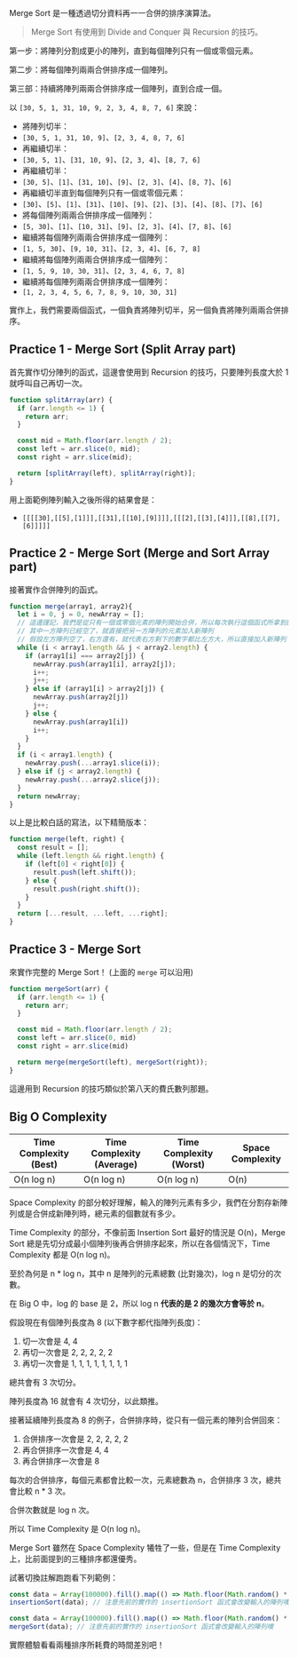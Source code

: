 <!-- Day 17 切出去合進來 升職發大財 - Merge Sort -->

Merge Sort 是一種透過切分資料再一一合併的排序演算法。

> Merge Sort 有使用到 Divide and Conquer 與 Recursion 的技巧。

第一步：將陣列分割成更小的陣列，直到每個陣列只有一個或零個元素。

第二步：將每個陣列兩兩合併排序成一個陣列。

第三部：持續將陣列兩兩合併排序成一個陣列，直到合成一個。

以 `[30, 5, 1, 31, 10, 9, 2, 3, 4, 8, 7, 6]` 來說：

- 將陣列切半：
- `[30, 5, 1, 31, 10, 9]`、`[2, 3, 4, 8, 7, 6]`
- 再繼續切半：
- `[30, 5, 1]`、`[31, 10, 9]`、`[2, 3, 4]`、`[8, 7, 6]`
- 再繼續切半：
- `[30, 5]`、`[1]`、`[31, 10]`、`[9]`、`[2, 3]`、`[4]`、`[8, 7]`、`[6]`
- 再繼續切半直到每個陣列只有一個或零個元素：
- `[30]`、`[5]`、`[1]`、`[31]`、`[10]`、`[9]`、`[2]`、`[3]`、`[4]`、`[8]`、`[7]`、`[6]`
- 將每個陣列兩兩合併排序成一個陣列：
- `[5, 30]`、`[1]`、`[10, 31]`、`[9]`、`[2, 3]`、`[4]`、`[7, 8]`、`[6]`
- 繼續將每個陣列兩兩合併排序成一個陣列：
- `[1, 5, 30]`、`[9, 10, 31]`、`[2, 3, 4]`、`[6, 7, 8]`
- 繼續將每個陣列兩兩合併排序成一個陣列：
- `[1, 5, 9, 10, 30, 31]`、`[2, 3, 4, 6, 7, 8]`
- 繼續將每個陣列兩兩合併排序成一個陣列：
- `[1, 2, 3, 4, 5, 6, 7, 8, 9, 10, 30, 31]`

實作上，我們需要兩個函式，一個負責將陣列切半，另一個負責將陣列兩兩合併排序。

## Practice 1 - Merge Sort (Split Array part)

首先實作切分陣列的函式，這邊會使用到 Recursion 的技巧，只要陣列長度大於 1 就呼叫自己再切一次。

```js
function splitArray(arr) {
  if (arr.length <= 1) {
    return arr;
  }

  const mid = Math.floor(arr.length / 2);
  const left = arr.slice(0, mid);
  const right = arr.slice(mid);

  return [splitArray(left), splitArray(right)];
}
```

用上面範例陣列輸入之後所得的結果會是：
- `[[[[30],[[5],[1]]],[[31],[[10],[9]]]],[[[2],[[3],[4]]],[[8],[[7],[6]]]]]`

## Practice 2 - Merge Sort (Merge and Sort Array part)

接著實作合併陣列的函式。

```js
function merge(array1, array2){
  let i = 0, j = 0, newArray = [];
  // 這邊謹記，我們是從只有一個或零個元素的陣列開始合併，所以每次執行這個函式所拿到的兩個陣列各自都會是排序過後的
  // 其中一方陣列已經空了，就直接把另一方陣列的元素加入新陣列
  // 假設左方陣列空了，右方還有，就代表右方剩下的數字都比左方大，所以直接加入新陣列
  while (i < array1.length && j < array2.length) {
    if (array1[i] === array2[j]) {
      newArray.push(array1[i], array2[j]);
      i++;
      j++;
    } else if (array1[i] > array2[j]) {
      newArray.push(array2[j])
      j++;
    } else {
      newArray.push(array1[i])
      i++;
    }
  }
  if (i < array1.length) {
    newArray.push(...array1.slice(i));
  } else if (j < array2.length) {
    newArray.push(...array2.slice(j));
  }
  return newArray;
}
```

以上是比較白話的寫法，以下精簡版本：

```js
function merge(left, right) {
  const result = [];
  while (left.length && right.length) {
    if (left[0] < right[0]) {
      result.push(left.shift());
    } else {
      result.push(right.shift());
    }
  }
  return [...result, ...left, ...right];
}
```

## Practice 3 - Merge Sort

來實作完整的 Merge Sort！ (上面的 `merge` 可以沿用)

```js
function mergeSort(arr) {
  if (arr.length <= 1) {
    return arr;
  }

  const mid = Math.floor(arr.length / 2);
  const left = arr.slice(0, mid)
  const right = arr.slice(mid)

  return merge(mergeSort(left), mergeSort(right));
}
```

這邊用到 Recursion 的技巧類似於第八天的費氏數列那題。

## Big O Complexity

| Time Complexity (Best) | Time Complexity (Average) | Time Complexity (Worst) | Space Complexity |
|---|---|---|---|
| O(n log n) | O(n log n) | O(n log n) | O(n) |

Space Complexity 的部分較好理解，輸入的陣列元素有多少，我們在分割存新陣列或是合併成新陣列時，總元素的個數就有多少。

Time Complexity 的部分，不像前面 Insertion Sort 最好的情況是 O(n)，Merge Sort 總是先切分成最小個陣列後再合併排序起來，所以在各個情況下，Time Complexity 都是 O(n log n)。

至於為何是 n * log n，其中 n 是陣列的元素總數 (比對幾次)，log n 是切分的次數。

在 Big O 中，log 的 base 是 2，所以 log n **代表的是 2 的幾次方會等於 n**。

假設現在有個陣列長度為 8 (以下數字都代指陣列長度)：
1. 切一次會是 4, 4
2. 再切一次會是 2, 2, 2, 2, 2
3. 再切一次會是 1, 1, 1, 1, 1, 1, 1, 1

總共會有 3 次切分。

陣列長度為 16 就會有 4 次切分，以此類推。

接著延續陣列長度為 8 的例子，合併排序時，從只有一個元素的陣列合併回來：
1. 合併排序一次會是 2, 2, 2, 2, 2
2. 再合併排序一次會是 4, 4
3. 再合併排序一次會是 8

每次的合併排序，每個元素都會比較一次，元素總數為 n，合併排序 3 次，總共會比較 n * 3 次。

合併次數就是 log n 次。

所以 Time Complexity 是 O(n log n)。

Merge Sort 雖然在 Space Complexity 犧牲了一些，但是在 Time Complexity 上，比前面提到的三種排序都還優秀。

試著切換註解跑跑看下列範例：

```js
const data = Array(100000).fill().map(() => Math.floor(Math.random() * 100000));
insertionSort(data); // 注意先前的實作的 insertionSort 函式會改變輸入的陣列噢
```

```js
const data = Array(100000).fill().map(() => Math.floor(Math.random() * 100000));
mergeSort(data); // 注意先前的實作的 insertionSort 函式會改變輸入的陣列噢
```

實際體驗看看兩種排序所耗費的時間差別吧！
